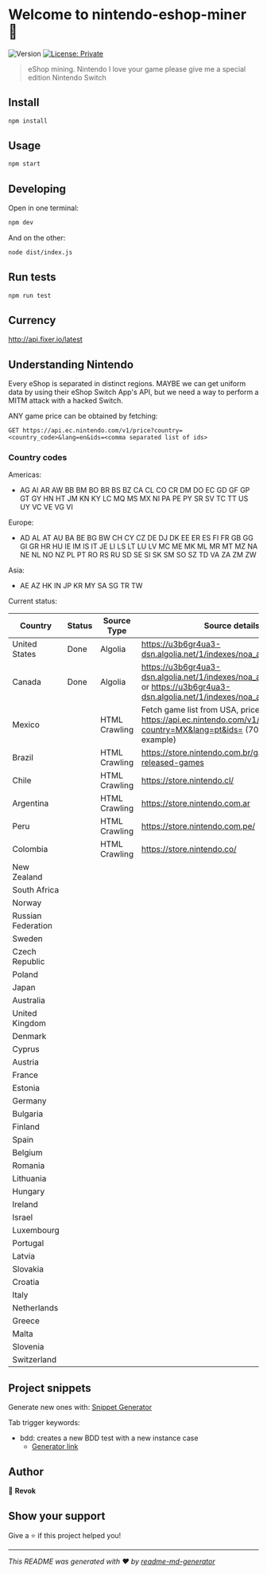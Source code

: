 # Welcome to nintendo-eshop-miner 👋

![Version](https://img.shields.io/badge/version-1.0.0-blue.svg?cacheSeconds=2592000)
[![License: Private](https://img.shields.io/badge/license-Private-%233498db)](#)

> eShop mining. Nintendo I love your game please give me a special edition Nintendo Switch

## Install

```sh
npm install
```

## Usage

```sh
npm start
```

## Developing

Open in one terminal:

```sh
npm dev
```

And on the other:

```sh
node dist/index.js
```

## Run tests

```sh
npm run test
```

## Currency

http://api.fixer.io/latest

## Understanding Nintendo

Every eShop is separated in distinct regions. MAYBE we can get uniform data by using their eShop Switch App's API, but we need a way to perform a MITM attack with a hacked Switch.

ANY game price can be obtained by fetching:

```
GET https://api.ec.nintendo.com/v1/price?country=<country_code>&lang=en&ids=<comma separated list of ids>
```

### Country codes

Americas:

- AG AI AR AW BB BM BO BR BS BZ CA CL CO CR DM DO EC GD GF GP GT GY HN HT JM KN KY LC MQ MS MX NI PA PE PY SR SV TC TT US UY VC VE VG VI

Europe:

- AD AL AT AU BA BE BG BW CH CY CZ DE DJ DK EE ER ES FI FR GB GG GI GR HR HU IE IM IS IT JE LI LS LT LU LV MC ME MK ML MR MT MZ NA NE NL NO NZ PL PT RO RS RU SD SE SI SK SM SO SZ TD VA ZA ZM ZW

Asia:

- AE AZ HK IN JP KR MY SA SG TR TW

Current status:

| Country            | Status | Source Type   | Source details                                                                                                                      |
| ------------------ | ------ | ------------- | ----------------------------------------------------------------------------------------------------------------------------------- |
| United States      | Done   | Algolia       | https://u3b6gr4ua3-dsn.algolia.net/1/indexes/noa_aem_game_en_us                                                                     |
| Canada             | Done   | Algolia       | https://u3b6gr4ua3-dsn.algolia.net/1/indexes/noa_aem_game_en_ca or https://u3b6gr4ua3-dsn.algolia.net/1/indexes/noa_aem_game_fr_ca  |
| Mexico             |        | HTML Crawling | Fetch game list from USA, price from https://api.ec.nintendo.com/v1/price?country=MX&lang=pt&ids=<game id> (70010000023394 example) |
| Brazil             |        | HTML Crawling | https://store.nintendo.com.br/games/all-released-games                                                                              |
| Chile              |        | HTML Crawling | https://store.nintendo.cl/                                                                                                          |
| Argentina          |        | HTML Crawling | https://store.nintendo.com.ar                                                                                                       |
| Peru               |        | HTML Crawling | https://store.nintendo.com.pe/                                                                                                      |
| Colombia           |        | HTML Crawling | https://store.nintendo.co/                                                                                                          |
| New Zealand        |        |               |                                                                                                                                     |
| South Africa       |        |               |                                                                                                                                     |
| Norway             |        |               |                                                                                                                                     |
| Russian Federation |        |               |                                                                                                                                     |
| Sweden             |        |               |                                                                                                                                     |
| Czech Republic     |        |               |                                                                                                                                     |
| Poland             |        |               |                                                                                                                                     |
| Japan              |        |               |                                                                                                                                     |
| Australia          |        |               |                                                                                                                                     |
| United Kingdom     |        |               |                                                                                                                                     |
| Denmark            |        |               |                                                                                                                                     |
| Cyprus             |        |               |                                                                                                                                     |
| Austria            |        |               |                                                                                                                                     |
| France             |        |               |                                                                                                                                     |
| Estonia            |        |               |                                                                                                                                     |
| Germany            |        |               |                                                                                                                                     |
| Bulgaria           |        |               |                                                                                                                                     |
| Finland            |        |               |                                                                                                                                     |
| Spain              |        |               |                                                                                                                                     |
| Belgium            |        |               |                                                                                                                                     |
| Romania            |        |               |                                                                                                                                     |
| Lithuania          |        |               |                                                                                                                                     |
| Hungary            |        |               |                                                                                                                                     |
| Ireland            |        |               |                                                                                                                                     |
| Israel             |        |               |                                                                                                                                     |
| Luxembourg         |        |               |                                                                                                                                     |
| Portugal           |        |               |                                                                                                                                     |
| Latvia             |        |               |                                                                                                                                     |
| Slovakia           |        |               |                                                                                                                                     |
| Croatia            |        |               |                                                                                                                                     |
| Italy              |        |               |                                                                                                                                     |
| Netherlands        |        |               |                                                                                                                                     |
| Greece             |        |               |                                                                                                                                     |
| Malta              |        |               |                                                                                                                                     |
| Slovenia           |        |               |                                                                                                                                     |
| Switzerland        |        |               |                                                                                                                                     |

## Project snippets

Generate new ones with: [Snippet Generator](https://snippet-generator.app/)

Tab trigger keywords:

- bdd: creates a new BDD test with a new instance case
  - [Generator link](https://snippet-generator.app/?description=BDD+Test&tabtrigger=bdd&snippet=import+%7B+expect+%7D+from+%22chai%22%3B%0Aimport+%7B+describe%2C+it%2C+afterEach+%7D+from+%22mocha%22%3B%0Aimport+sinon+from+%22sinon%22%3B%0Aimport+%7B+%24%7BTM_FILENAME_BASE%2F%28.spec%29%2F%2F%7D+%7D+from+%22.%2F%24%7BTM_FILENAME_BASE%2F%28.spec%29%2F%2F%7D%22%3B%0A%0Adescribe%28%22%24%7BTM_FILENAME_BASE%2F%28.spec%29%2F%2F%7D+tests%22%2C+%28%29+%3D%3E+%7B%0A++afterEach%28%28%29+%3D%3E+sinon.restore%28%29%29%3B%0A%0A++it%28%22%24%7BTM_FILENAME_BASE%2F%28.spec%29%2F%2F%7D+should+be+created+successfully%22%2C+%28%29+%3D%3E+%7B%0A++++%2F%2F+eslint-disable-next-line+no-new%0A++++const+instance+%3D+new+%24%7BTM_FILENAME_BASE%2F%28.spec%29%2F%2F%7D%28%29%3B%0A++++expect%28instance%29.to.be.instanceOf%28%24%7BTM_FILENAME_BASE%2F%28.spec%29%2F%2F%7D%29%3B%0A++%7D%29%3B%0A%7D%29%3B%0A&mode=vscode)

## Author

👤 **Revok**

## Show your support

Give a ⭐️ if this project helped you!

---

_This README was generated with ❤️ by [readme-md-generator](https://github.com/kefranabg/readme-md-generator)_
